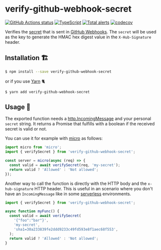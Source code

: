 # verify-github-webhook-secret

[![GitHub Actions status](https://github.com/screendriver/verify-github-webhook-secret/workflows/CI/badge.svg)](https://github.com/screendriver/verify-github-webhook-secret/actions)
[![TypeScript](https://img.shields.io/badge/types-TypeScript-blue.svg)](https://www.typescriptlang.org)
[![Total alerts](https://img.shields.io/lgtm/alerts/github/screendriver/verify-github-webhook-secret.svg)](https://lgtm.com/projects/g/screendriver/verify-github-webhook-secret/alerts/)
[![codecov](https://codecov.io/gh/screendriver/verify-github-webhook-secret/branch/main/graph/badge.svg)](https://codecov.io/gh/screendriver/verify-github-webhook-secret)

Verifies the [secret](https://developer.github.com/v3/repos/hooks/#create-hook-config-params) that is sent in [GitHub Webhooks](https://developer.github.com/webhooks/). The `secret` will be used as the key to generate the HMAC hex digest value in the `X-Hub-Signature` header.

## Installation 🏗

```sh
$ npm install --save verify-github-webhook-secret
```

or if you use [Yarn](https://yarnpkg.com) 🐈

```sh
$ yarn add verify-github-webhook-secret
```

## Usage 🔨

The exported function needs a [http.IncomingMessage](https://nodejs.org/api/http.html#http_class_http_incomingmessage) and your personal `secret` string. It returns a Promise that fulfills with a boolean if the received secret is valid or not.

You can use it for example with [micro](https://github.com/zeit/micro) as follows:

```ts
import micro from 'micro';
import { verifySecret } from 'verify-github-webhook-secret';

const server = micro(async (req) => {
  const valid = await verifySecret(req, 'my-secret');
  return valid ? 'Allowed' : 'Not allowed';
});
```

Another way to call the function is directly with the HTTP body and the `x-hub-signature` HTTP header. This is useful in an scenario where you don't have an `IncomingMessage` like in some [serverless](https://en.wikipedia.org/wiki/Serverless_computing) environments.

```ts
import { verifySecret } from 'verify-github-webhook-secret';

async function myFunc() {
  const valid = await verifySecret(
    '{"foo":"bar"}',
    'my-secret',
    'sha1=30a233839fe2ddd9233c49fd593e8f1aec68f553',
  );
  return valid ? 'Allowed' : 'Not allowed';
}
```
